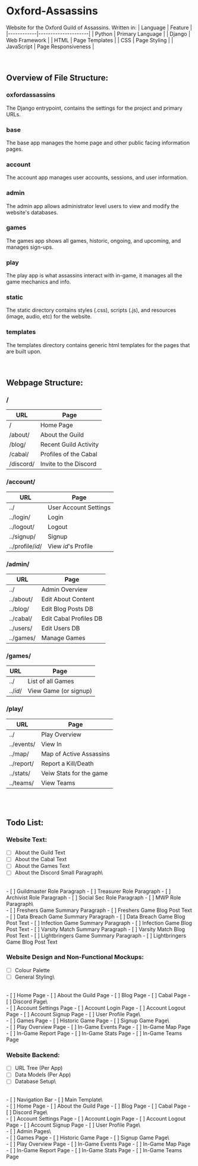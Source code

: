# Oxford-Assassins
Website for the Oxford Guild of Assassins.
Written in:
| Language   | Feature             |
|------------|---------------------|
| Python     | Primary Language    |
| Django     | Web Framework       |
| HTML       | Page Templates      |
| CSS        | Page Styling        |
| JavaScript | Page Responsiveness |\
<br>
<br>

## Overview of File Structure:
### oxfordassassins
The Django entrypoint, contains the settings for the project and primary URLs.
### base
The base app manages the home page and other public facing information pages.
### account
The account app manages user accounts, sessions, and user information.
### admin
The admin app allows administrator level users to view and modify the website's databases.
### games
The games app shows all games, historic, ongoing, and upcoming, and manages sign-ups.
### play
The play app is what assassins interact with in-game, it manages all the game mechanics and info.
### static
The static directory contains styles (.css), scripts (.js), and resources (image, audio, etc) for the website.
### templates
The templates directory contains generic html templates for the pages that are built upon.\
<br>
<br>

## Webpage Structure:
### /
| URL                | Page                    |
|--------------------|-------------------------|
|   /                | Home Page               |
|   /about/          | About the Guild         |
|   /blog/           | Recent Guild Activity   |
|   /cabal/          | Profiles of the Cabal   |
|   /discord/        | Invite to the Discord   |
### /account/   
| URL                | Page                    |
|--------------------|-------------------------|
|   ../              | User Account Settings   |
|   ../login/        | Login                   |
|   ../logout/       | Logout                  |
|   ../signup/       | Signup                  |
|   ../profile/*id*/ | View *id*'s Profile     |
### /admin/
| URL                | Page                    |
|--------------------|-------------------------|
|   ../              | Admin Overview          |
|   ../about/        | Edit About Content      |
|   ../blog/         | Edit Blog Posts DB      |
|   ../cabal/        | Edit Cabal Profiles DB  |
|   ../users/        | Edit Users DB           |
|   ../games/        | Manage Games            |
### /games/   
| URL                | Page                    |
|--------------------|-------------------------|
|   ../              | List of all Games       |
|   ../*id*/         | View Game (or signup)   |
### /play/   
| URL                | Page                    |
|--------------------|-------------------------|
|   ../              | Play Overview           |
|   ../events/       | View In|Game Events     |
|   ../map/          | Map of Active Assassins |
|   ../report/       | Report a Kill/Death     |
|   ../stats/        | Veiw Stats for the game |
|   ../teams/        | View Teams              |\
<br>
<br>

## Todo List:
### Website Text:
- [ ] About the Guild Text
- [ ] About the Cabal Text
- [ ] About the Games Text
- [ ] About the Discord Small Paragraph\
<br>
- [ ] Guildmaster Role Paragraph
- [ ] Treasurer Role Paragraph
- [ ] Archivist Role Paragraph
- [ ] Social Sec Role Paragraph
- [ ] MWP Role Paragraph\
<br>
- [ ] Freshers Game Summary Paragraph
- [ ] Freshers Game Blog Post Text
- [ ] Data Breach Game Summary Paragraph
- [ ] Data Breach Game Blog Post Text
- [ ] Infection Game Summary Paragraph
- [ ] Infection Game Blog Post Text
- [ ] Varsity Match Summary Paragraph
- [ ] Varsity Match Blog Post Text
- [ ] Lightbringers Game Summary Paragraph
- [ ] Lightbringers Game Blog Post Text

### Website Design and Non-Functional Mockups:
- [ ] Colour Palette
- [ ] General Styling\
<br>
- [ ] Home Page
- [ ] About the Guild Page
- [ ] Blog Page
- [ ] Cabal Page
- [ ] Discord Page\
<br>
- [ ] Account Settings Page
- [ ] Account Login Page
- [ ] Account Logout Page
- [ ] Account Signup Page
- [ ] User Profile Page\
<br>
- [ ] Games Page
- [ ] Historic Game Page
- [ ] Signup Game Page\
<br>
- [ ] Play Overview Page
- [ ] In-Game Events Page
- [ ] In-Game Map Page
- [ ] In-Game Report Page
- [ ] In-Game Stats Page
- [ ] In-Game Teams Page

### Website Backend:
- [ ] URL Tree (Per App)
- [ ] Data Models (Per App)
- [ ] Database Setup\
<br>
- [ ] Navigation Bar
- [ ] Main Template\
<br>
- [ ] Home Page
- [ ] About the Guild Page
- [ ] Blog Page
- [ ] Cabal Page
- [ ] Discord Page\
<br>
- [ ] Account Settings Page
- [ ] Account Login Page
- [ ] Account Logout Page
- [ ] Account Signup Page
- [ ] User Profile Page\
<br>
- [ ] Admin Pages\
<br>
- [ ] Games Page
- [ ] Historic Game Page
- [ ] Signup Game Page\
<br>
- [ ] Play Overview Page
- [ ] In-Game Events Page
- [ ] In-Game Map Page
- [ ] In-Game Report Page
- [ ] In-Game Stats Page
- [ ] In-Game Teams Page